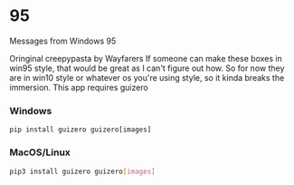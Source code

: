 # 95
Messages from Windows 95

Oringinal creepypasta by Wayfarers
If someone can make these boxes in win95 style, that would be great as I can't figure out how.
So for now they are in win10 style or whatever os you're using style, so it kinda breaks the immersion.
This app requires guizero

### Windows
```
pip install guizero guizero[images]

```

### MacOS/Linux
```bash
pip3 install guizero guizero[images]

```
